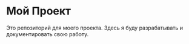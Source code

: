 # Мой Проект

Это репозиторий для моего проекта. Здесь я буду разрабатывать и документировать свою работу.
